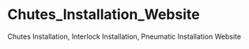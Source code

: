 # Chutes_Installation_Website
Chutes Installation, Interlock Installation, Pneumatic Installation Website
